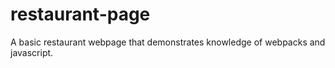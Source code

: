 # restaurant-page
A basic restaurant webpage that demonstrates knowledge of webpacks and javascript.
